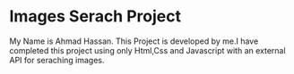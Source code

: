 # Images Serach Project <br>
My Name is Ahmad Hassan. This Project is developed by me.I have completed this project using only Html,Css and Javascript with an external API for seraching images.
